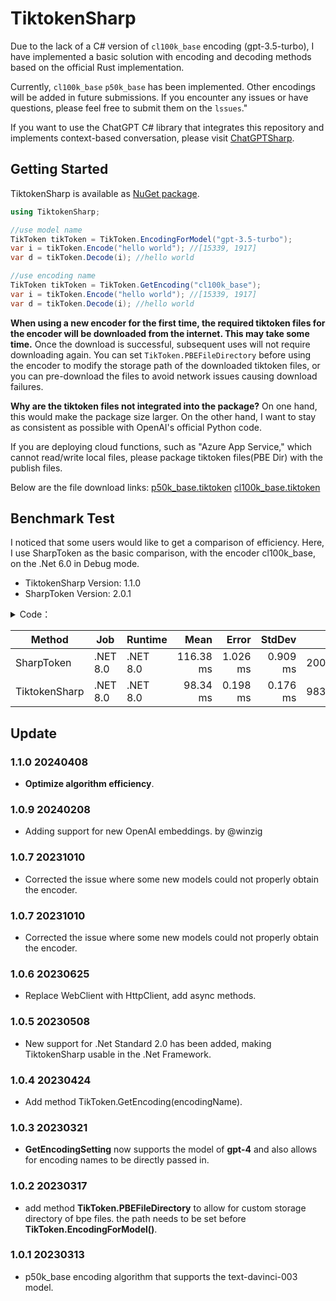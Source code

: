 # TiktokenSharp

Due to the lack of a C# version of `cl100k_base` encoding (gpt-3.5-turbo), I have implemented a basic solution with encoding and decoding methods based on the official Rust implementation.

Currently, `cl100k_base` `p50k_base` has been implemented. Other encodings will be added in future submissions. If you encounter any issues or have questions, please feel free to submit them on the `lssues`."

If you want to use the ChatGPT C# library that integrates this repository and implements context-based conversation, please visit [ChatGPTSharp](https://github.com/aiqinxuancai/ChatGPTSharp).

## Getting Started

TiktokenSharp is available as [NuGet package](https://www.nuget.org/packages/TiktokenSharp/).

```csharp
using TiktokenSharp;

//use model name
TikToken tikToken = TikToken.EncodingForModel("gpt-3.5-turbo");
var i = tikToken.Encode("hello world"); //[15339, 1917]
var d = tikToken.Decode(i); //hello world

//use encoding name
TikToken tikToken = TikToken.GetEncoding("cl100k_base");
var i = tikToken.Encode("hello world"); //[15339, 1917]
var d = tikToken.Decode(i); //hello world
```

**When using a new encoder for the first time, the required tiktoken files for the encoder will be downloaded from the internet. This may take some time.** Once the download is successful, subsequent uses will not require downloading again. You can set `TikToken.PBEFileDirectory` before using the encoder to modify the storage path of the downloaded tiktoken files, or you can pre-download the files to avoid network issues causing download failures.

**Why are the tiktoken files not integrated into the package?** On one hand, this would make the package size larger. On the other hand, I want to stay as consistent as possible with OpenAI's official Python code.

If you are deploying cloud functions, such as "Azure App Service," which cannot read/write local files, please package tiktoken files(PBE Dir) with the publish files.

Below are the file download links:
[p50k_base.tiktoken](https://openaipublic.blob.core.windows.net/encodings/p50k_base.tiktoken)
[cl100k_base.tiktoken](https://openaipublic.blob.core.windows.net/encodings/cl100k_base.tiktoken)

## Benchmark Test

I noticed that some users would like to get a comparison of efficiency. Here, I use SharpToken as the basic comparison, with the encoder cl100k_base, on the .Net 6.0 in Debug mode.
* TiktokenSharp Version: 1.1.0 
* SharpToken Version: 2.0.1

<details> 
<summary>Code：</summary>

```csharp
private GptEncoding _sharpToken = GptEncoding.GetEncoding("cl100k_base");
private TikToken _tikToken = TikToken.GetEncoding("cl100k_base");

private string _kLongText = "King Lear, one of Shakespeare's darkest and most savage plays, tells the story of the foolish and Job-like Lear, who divides his kingdom, as he does his affections, according to vanity and whim. Lear’s failure as a father engulfs himself and his world in turmoil and tragedy.";

[Benchmark]
public int SharpToken()
{
    var sum = 0;
    for (var i = 0; i < 10000; i++)
    {
        var encoded = _sharpToken.Encode(_kLongText);
        var decoded = _sharpToken.Decode(encoded);
        sum += decoded.Length;
    }

    return sum;
}

[Benchmark]
public int TiktokenSharp()
{
    var sum = 0;
    for (var i = 0; i < 10000; i++)
    {
        var encoded = _tikToken.Encode(_kLongText);
        var decoded = _tikToken.Decode(encoded);
        sum += decoded.Length;
    }

    return sum;
}
```
  
</details>


|        Method |      Job |  Runtime |      Mean |    Error |   StdDev |      Gen0 |  Allocated |
|-------------- |--------- |--------- |----------:|---------:|---------:|----------:|-----------:|
|    SharpToken | .NET 8.0 | .NET 8.0 | 116.38 ms | 1.026 ms | 0.909 ms | 2000.0000 | 23201696 B |
| TiktokenSharp | .NET 8.0 | .NET 8.0 |  98.34 ms | 0.198 ms | 0.176 ms | 9833.3333 | 82321080 B |

## Update

### 1.1.0 20240408
* **Optimize algorithm efficiency**.

### 1.0.9 20240208
* Adding support for new OpenAI embeddings. by @winzig

### 1.0.7 20231010
* Corrected the issue where some new models could not properly obtain the encoder.

### 1.0.7 20231010
* Corrected the issue where some new models could not properly obtain the encoder.

### 1.0.6 20230625
* Replace WebClient with HttpClient, add async methods.

### 1.0.5 20230508
* New support for .Net Standard 2.0 has been added, making TiktokenSharp usable in the .Net Framework.

### 1.0.4 20230424
* Add method TikToken.GetEncoding(encodingName).

### 1.0.3 20230321
* **GetEncodingSetting** now supports the model of **gpt-4** and also allows for encoding names to be directly passed in.

### 1.0.2 20230317
* add method **TikToken.PBEFileDirectory** to allow for custom storage directory of bpe files. the path needs to be set before **TikToken.EncodingForModel()**.

### 1.0.1 20230313
* p50k_base encoding algorithm that supports the text-davinci-003 model.


